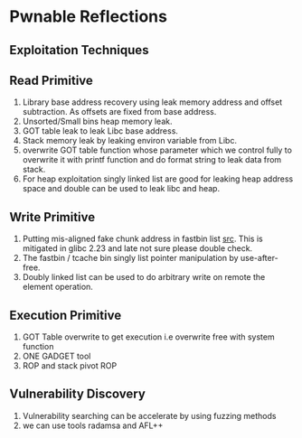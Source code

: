 # Pwnable Reflections

## Exploitation Techniques 

## Read Primitive 

1.  Library base address recovery using leak memory address and offset subtraction. As offsets are fixed from base address. 
2.  Unsorted/Small bins heap memory leak. 
3.  GOT table leak to leak Libc base address. 
4.  Stack memory leak by leaking environ variable from Libc. 
5.  overwrite GOT table function whose parameter which we control fully to overwrite it with printf function and do format string to leak data from stack. 
6.  For heap exploitation singly linked list are good for leaking heap address space and double can be used to leak libc and heap. 

## Write Primitive 

1.  Putting mis-aligned fake chunk address in fastbin list [src](https://uaf.io/exploitation/2017/03/19/0ctf-Quals-2017-BabyHeap2017.html). This is mitigated in glibc 2.23 and late not sure please double check. 
2.  The fastbin / tcache bin singly list pointer manipulation by use-after-free.     
3.  Doubly linked list can be used to do arbitrary write on remote the element operation. 


## Execution Primitive 

1.  GOT Table overwrite to get execution i.e overwrite free with system function 
2.  ONE GADGET tool 
3.  ROP and stack pivot ROP

## Vulnerability Discovery
1.  Vulnerability searching can be accelerate by using fuzzing methods 
2.  we can use tools radamsa and AFL++